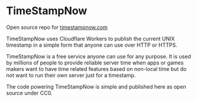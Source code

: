 # TimeStampNow
Open source repo for [timestampnow.com](http://timestampnow.com/)

TimeStampNow uses Cloudflare Workers to publish the current UNIX timestamp in a simple form that anyone can use over HTTP or HTTPS.

TimeStampNow is a free service anyone can use for any purpose. It is used by millions of people to provide reliable server time when apps or games makers want to have time related features based on non-local time but do not want to run their own server just for a timestamp.

The code powering TimeStampNow is simple and published here as open source under CC0.
